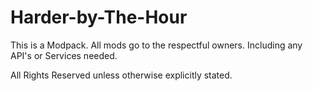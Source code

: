 # Harder-by-The-Hour
This is a Modpack. All mods go to the respectful owners. Including any API's or Services needed.

All Rights Reserved unless otherwise explicitly stated.
